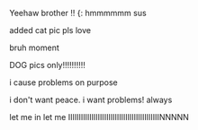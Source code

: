 Yeehaw brother !! 
 {: hmmmmmm sus

added cat pic pls love 

bruh moment

DOG pics only!!!!!!!!!!

i cause problems on purpose

i don't want peace. i want problems! always

let me in let me IIIIIIIIIIIIIIIIIIIIIIIIIIIIIIIIIIIIIIIIIIINNNNN

